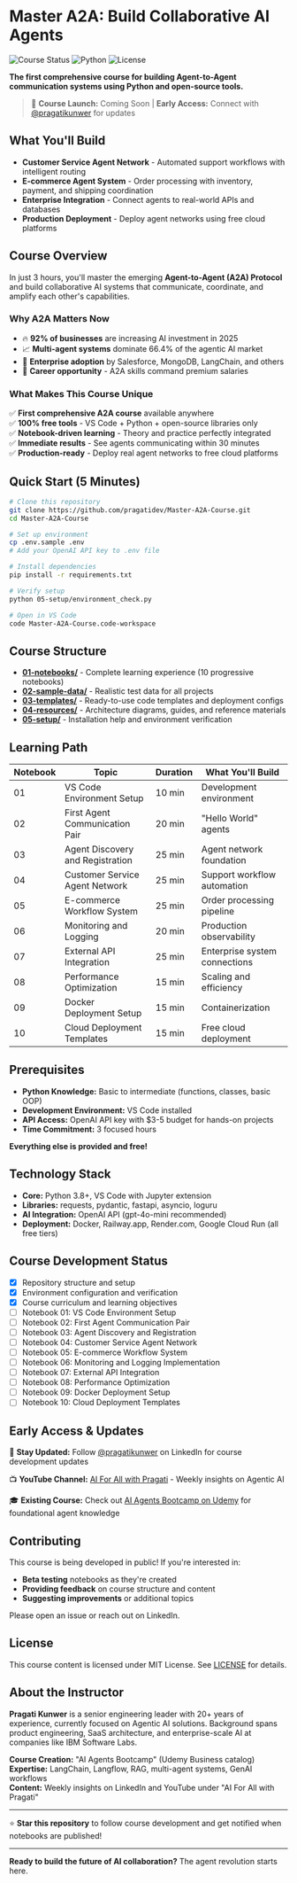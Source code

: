 # Master A2A: Build Collaborative AI Agents

![Course Status](https://img.shields.io/badge/Status-In%20Development-orange)
![Python](https://img.shields.io/badge/Python-3.8%2B-blue)
![License](https://img.shields.io/badge/License-MIT-green)

**The first comprehensive course for building Agent-to-Agent communication systems using Python and open-source tools.**

> 🚀 **Course Launch:** Coming Soon | **Early Access:** Connect with [@pragatikunwer](https://linkedin.com/in/pragatikunwer) for updates

## What You'll Build

- **Customer Service Agent Network** - Automated support workflows with intelligent routing
- **E-commerce Agent System** - Order processing with inventory, payment, and shipping coordination  
- **Enterprise Integration** - Connect agents to real-world APIs and databases
- **Production Deployment** - Deploy agent networks using free cloud platforms

## Course Overview

In just 3 hours, you'll master the emerging **Agent-to-Agent (A2A) Protocol** and build collaborative AI systems that communicate, coordinate, and amplify each other's capabilities.

### Why A2A Matters Now

- 🔥 **92% of businesses** are increasing AI investment in 2025
- 📈 **Multi-agent systems** dominate 66.4% of the agentic AI market
- 🏢 **Enterprise adoption** by Salesforce, MongoDB, LangChain, and others
- 💼 **Career opportunity** - A2A skills command premium salaries

### What Makes This Course Unique

✅ **First comprehensive A2A course** available anywhere  
✅ **100% free tools** - VS Code + Python + open-source libraries only  
✅ **Notebook-driven learning** - Theory and practice perfectly integrated  
✅ **Immediate results** - See agents communicating within 30 minutes  
✅ **Production-ready** - Deploy real agent networks to free cloud platforms  

## Quick Start (5 Minutes)

```bash
# Clone this repository
git clone https://github.com/pragatidev/Master-A2A-Course.git
cd Master-A2A-Course

# Set up environment
cp .env.sample .env
# Add your OpenAI API key to .env file

# Install dependencies
pip install -r requirements.txt

# Verify setup
python 05-setup/environment_check.py

# Open in VS Code
code Master-A2A-Course.code-workspace
```

## Course Structure

- **[01-notebooks/](01-notebooks/)** - Complete learning experience (10 progressive notebooks)
- **[02-sample-data/](02-sample-data/)** - Realistic test data for all projects
- **[03-templates/](03-templates/)** - Ready-to-use code templates and deployment configs
- **[04-resources/](04-resources/)** - Architecture diagrams, guides, and reference materials
- **[05-setup/](05-setup/)** - Installation help and environment verification

## Learning Path

| Notebook | Topic | Duration | What You'll Build |
|----------|-------|----------|------------------|
| 01 | VS Code Environment Setup | 10 min | Development environment |
| 02 | First Agent Communication Pair | 20 min | "Hello World" agents |
| 03 | Agent Discovery and Registration | 25 min | Agent network foundation |
| 04 | Customer Service Agent Network | 25 min | Support workflow automation |
| 05 | E-commerce Workflow System | 25 min | Order processing pipeline |
| 06 | Monitoring and Logging | 20 min | Production observability |
| 07 | External API Integration | 25 min | Enterprise system connections |
| 08 | Performance Optimization | 15 min | Scaling and efficiency |
| 09 | Docker Deployment Setup | 15 min | Containerization |
| 10 | Cloud Deployment Templates | 15 min | Free cloud deployment |

## Prerequisites

- **Python Knowledge:** Basic to intermediate (functions, classes, basic OOP)
- **Development Environment:** VS Code installed
- **API Access:** OpenAI API key with $3-5 budget for hands-on projects
- **Time Commitment:** 3 focused hours

**Everything else is provided and free!**

## Technology Stack

- **Core:** Python 3.8+, VS Code with Jupyter extension
- **Libraries:** requests, pydantic, fastapi, asyncio, loguru
- **AI Integration:** OpenAI API (gpt-4o-mini recommended)
- **Deployment:** Docker, Railway.app, Render.com, Google Cloud Run (all free tiers)

## Course Development Status

- [x] Repository structure and setup
- [x] Environment configuration and verification
- [x] Course curriculum and learning objectives
- [ ] Notebook 01: VS Code Environment Setup
- [ ] Notebook 02: First Agent Communication Pair
- [ ] Notebook 03: Agent Discovery and Registration
- [ ] Notebook 04: Customer Service Agent Network
- [ ] Notebook 05: E-commerce Workflow System
- [ ] Notebook 06: Monitoring and Logging Implementation
- [ ] Notebook 07: External API Integration
- [ ] Notebook 08: Performance Optimization
- [ ] Notebook 09: Docker Deployment Setup
- [ ] Notebook 10: Cloud Deployment Templates

## Early Access & Updates

🔔 **Stay Updated:** Follow [@pragatikunwer](https://linkedin.com/in/pragatikunwer) on LinkedIn for course development updates

📺 **YouTube Channel:** [AI For All with Pragati](https://youtube.com/@aiforallwithpragati) - Weekly insights on Agentic AI

🎓 **Existing Course:** Check out [AI Agents Bootcamp on Udemy](https://www.udemy.com/course/ai-agents-bootcamp-build-with-langchain-rag-langflow-gpt) for foundational agent knowledge

## Contributing

This course is being developed in public! If you're interested in:
- **Beta testing** notebooks as they're created
- **Providing feedback** on course structure and content
- **Suggesting improvements** or additional topics

Please open an issue or reach out on LinkedIn.

## License

This course content is licensed under MIT License. See [LICENSE](LICENSE) for details.

## About the Instructor

**Pragati Kunwer** is a senior engineering leader with 20+ years of experience, currently focused on Agentic AI solutions. Background spans product engineering, SaaS architecture, and enterprise-scale AI at companies like IBM Software Labs.

**Course Creation:** "AI Agents Bootcamp" (Udemy Business catalog)  
**Expertise:** LangChain, Langflow, RAG, multi-agent systems, GenAI workflows  
**Content:** Weekly insights on LinkedIn and YouTube under "AI For All with Pragati"

---

⭐ **Star this repository** to follow course development and get notified when notebooks are published!

---

**Ready to build the future of AI collaboration?** The agent revolution starts here.